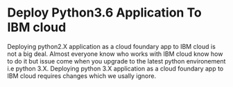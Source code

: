 # Deploy Python3.6 Application To IBM cloud

Deploying python2.X application as a cloud foundary app to IBM cloud is not a big deal. Almost everyone know who works with IBM cloud know how to do it but issue come when you upgrade to the latest python environement i.e python 3.X. Deploying python 3.X application as a cloud foundary app to IBM cloud requires changes which we usally ignore.

